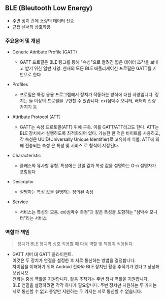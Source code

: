 ## BLE (Bleutooth Low Energy)

- 주변 장치 간에 소량의 데이터 전송
- 근접 센서와 상호작용

### 주요용어 및 개념

- Generic Attribute Profile (GATT)
  - GATT 프로필은 BLE 링크를 통해 "속성"으로 알려진 짧은 데이터 조각을 보내고 받기 위한 일반 사양. 현재의 모든 BLE 애플리케이션 프로필은 GATT를 기반으로 한다

- Profiles
  - 프로필은 특정 응용 프로그램에서 장치가 작동하는 방식에 대한 사양입니다. 장치는 둘 이상의 프로필을 구현할 수 있습니다. ex)심박수 모니터, 배터리 잔량 감지기 등
- Attribute Protocol (ATT)
  - GATT는 속성 프로토콜(ATT) 위에 구축. 이를 GATT/ATT라고도 한다. ATT는 BLE 장치에서 실행하도록 최적화되어 있다. 
     가능한 한 적은 바이트를 사용하고, 각 속성은 UUID(Universally Unique Identifier)로 고유하게 식별. ATT에 의해 전송되는 속성 은 특성 및 서비스 로 형식이 지정된다.
- Characteristic
  - 클래스와 유사항 유형. 특성에는 단일 값과 특성 값을 설명하는 O-n 설명자가 포함된다
- Descriptor
  - 설명자는 특성 값을 설명하는 정의된 속성
- Service
  - 서비스는 특성의 모음. ex)심박수 측정"과 같은 특성을 포함하는 "심박수 모니터"라는 서비스

### 역할과 책임

>장치가 BLE 장치와 상호 작용할 때 다음 역할 및 책임이 적용된다.

- GATT 서버 대 GATT 클라이언트.  
  이것은 두 장치가 연결을 설정한 후 서로 통신하는 방법을 결정합니다.  
  차이점을 이해하기 위해 Android 전화와 BLE 장치인 활동 추적기가 있다고 상상해 보십시오.  
  전화는 중심 역할을 지원합니다. 활동 추적기는 주변 장치 역할을 지원합니다.  
  BLE 연결을 설정하려면 각각 하나가 필요합니다. 주변 장치만 지원하는 두 가지는 서로 통신할 수 없고 중앙만 지원하는 두 가지는 서로 통신할 수 없습니다.



